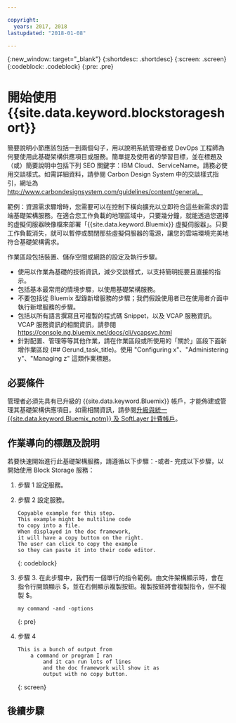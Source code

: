 ```yaml
---

copyright:
  years: 2017, 2018
lastupdated: "2018-01-08"

---
```


{:new_window: target="_blank"}
{:shortdesc: .shortdesc}
{:screen: .screen}
{:codeblock: .codeblock}
{:pre: .pre}


# 開始使用 {{site.data.keyword.blockstorageshort}}

簡要說明小節應該包括一到兩個句子，用以說明系統管理者或 DevOps 工程師為何要使用此基礎架構供應項目或服務。簡單提及使用者的學習目標，並在標題及（或）簡要說明中包括下列 SEO 關鍵字：IBM Cloud、ServiceName。請務必使用交談樣式。如需詳細資料，請參閱 Carbon Design System 中的交談樣式指引，網址為 http://www.carbondesignsystem.com/guidelines/content/general。

範例：資源需求驟增時，您需要可以在控制下橫向擴充以立即符合這些新需求的雲端基礎架構服務。在適合您工作負載的地理區域中，只要幾分鐘，就能透過您選擇的虛擬伺服器映像檔來部署「{{site.data.keyword.Bluemix}} 虛擬伺服器」。只要工作負載消失，就可以暫停或關閉那些虛擬伺服器的電源，讓您的雲端環境完美地符合基礎架構需求。

作業區段包括裝置、儲存空間或網路的設定及執行步驟。
- 使用以作業為基礎的技術資訊，減少交談樣式，以支持簡明扼要且直接的指示。
- 包括基本最常用的情境步驟，以使用基礎架構服務。
- 不要包括從 Bluemix 型錄新增服務的步驟；我們假設使用者已在使用者介面中執行新增服務的步驟。
- 包括以所有語言撰寫且可複製的程式碼 Snippet，以及 VCAP 服務資訊。VCAP 服務資訊的相關資訊，請參閱 https://console.ng.bluemix.net/docs/cli/vcapsvc.html
- 針對配置、管理等等其他作業，請在作業區段或所使用的「關於」區段下面新增作業區段 (## Gerund_task_title)。使用 "Configuring x"、"Administering y"、"Managing z" 這類作業標題。 

## 必要條件
管理者必須先具有已升級的 {{site.data.keyword.Bluemix}} 帳戶，才能佈建或管理其基礎架構供應項目。如需相關資訊，請參閱[升級與統一 {{site.data.keyword.Bluemix_notm}} 及 SoftLayer 計費帳戶](../docs/admin/softlayerlink.html)。

## 作業導向的標題及說明
若要快速開始進行此基礎架構服務，請遵循以下步驟：-或者-
完成以下步驟，以開始使用 Block Storage 服務：

<!-- Use ordered list markup for the step section. For code examples:
- use three backticks ahead of and after the example (```)
- For copyable code snippet, multi-line, include {: codeblock} following the last set of backticks. A copy button will display in framework in output.
- For copyable command, single line, include {: pre} following the last set of backticks. When displayed, it will show "$" at the beginning of the command example and a copy button, but the copy button will include just the command example.
- For non-copyable output snippet, include {: screen} following the last set of backticks.
 -->

1. 步驟 1 設定服務。
2. 步驟 2 設定服務。

	```
	Copyable example for this step.
	This example might be multiline code
	to copy into a file.
	When displayed in the doc framework,
	it will have a copy button on the right.
	The user can click to copy the example
	so they can paste it into their code editor.
	```
	{: codeblock}

3. 步驟 3. 在此步驟中，我們有一個單行的指令範例。由文件架構顯示時，會在指令行開頭顯示 $，並在右側顯示複製按鈕。複製按鈕將會複製指令，但不複製 $。

	```
	my command -and -options
	```
	{: pre}

4. 步驟 4
	```
	This is a bunch of output from
		a command or program I ran
			and it can run lots of lines
			and the doc framework will show it as
			output with no copy button.
	```
	{: screen}

## 後續步驟


